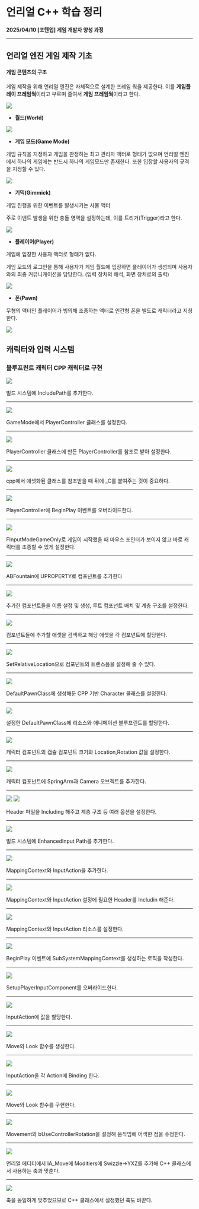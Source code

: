 # 언리얼 C++ 학습 정리

**2025/04/10 [포텐업] 게임 개발자 양성 과정**

---

## 언리얼 엔진 게임 제작 기초

#### 게임 콘텐츠의 구조

게임 제작을 위해 언리얼 엔진은 자체적으로 설계한 프레임 웍을 제공한다. 이를 **게임플레이 프레임웍**이라고 부르며 줄여서 **게임 프레임웍**이라고 한다.

<img src= "https://github.com/KwonJeHan/Study-cpp/blob/main/img/GameFrameWork.png">



* **월드(World)**

<img src= "https://github.com/KwonJeHan/Study-cpp/blob/main/img/World.png">



* **게임 모드(Game Mode)**

게임 규칙을 지정하고 게임을 판정하는 최고 관리자 액터로 형태가 없으며 언리얼 엔진에서 하나의 게임에는 반드시 하나의 게임모드만 존재한다. 또한 입장할 사용자의 규격을 지정할 수 있다.

<img src= "https://github.com/KwonJeHan/Study-cpp/blob/main/img/GameMode.png">



* **기믹(Gimmick)**

게임 진행을 위한 이벤트를 발생시키는 사물 액터

주로 이벤트 발생을 위한 충돌 영역을 설정하는데, 이를 트리거(Trigger)라고 한다.

<img src= "https://github.com/KwonJeHan/Study-cpp/blob/main/img/Gimmick.png">



* **플레이어(Player)**

게임에 입장한 사용자 액터로 형태가 없다.

게임 모드의 로그인을 통해 사용자가 게임 월드에 입장하면 플레이어가 생성되며 사용자와의 최종 커뮤니케이션을 담당한다. (입력 장치의 해석, 화면 장치로의 출력)

<img src= "https://github.com/KwonJeHan/Study-cpp/blob/main/img/Player.png">



* **폰(Pawn)**

무형의 액터인 플레이어가 빙의해 조종하는 액터로 인간형 폰을 별도로 캐릭터라고 지칭한다.

<img src= "https://github.com/KwonJeHan/Study-cpp/blob/main/img/Pawn.png">



## 캐릭터와 입력 시스템

### 블루프린트 캐릭터 CPP 캐릭터로 구현

<img src= "https://github.com/KwonJeHan/Study-cpp/blob/main/img/UECPP/1.includepath.png">

빌드 시스템에 IncludePath를 추가한다.

---

<img src= "https://github.com/KwonJeHan/Study-cpp/blob/main/img/UECPP/2.SetABBPlayerController.png">

GameMode에서 PlayerController 클래스를 설정한다.

---

<img src= "https://github.com/KwonJeHan/Study-cpp/blob/main/img/UECPP/4.SetABBPlayerController2(NoInclude).png">

PlayerController 클래스에 만든 PlayerController를 참조로 받아 설정한다.

---

<img src= "https://github.com/KwonJeHan/Study-cpp/blob/main/img/UECPP/3.DefaultPawnClass.png">

cpp에서 애셋화된 클래스를 참조받을 때 뒤에 _C를 붙여주는 것이 중요하다.

---

<img src= "https://github.com/KwonJeHan/Study-cpp/blob/main/img/UECPP/5.BeginPlayOverride.png">

PlayerController에 BeginPlay 이벤트를 오버라이드한다.

---

<img src= "https://github.com/KwonJeHan/Study-cpp/blob/main/img/UECPP/6.BeginPlay_FInputModeGameOnly.png">

FInputModeGameOnly로 게임이 시작했을 때 마우스 포인터가 보이지 않고 바로 캐릭터를 조종할 수 있게 설정한다.

---

<img src= "https://github.com/KwonJeHan/Study-cpp/blob/main/img/UECPP/7.AddComponent_ABFountain.h.png">

ABFountain에 UPROPERTY로 컴포넌트를 추가한다

---

<img src= "https://github.com/KwonJeHan/Study-cpp/blob/main/img/UECPP/8.AddComponent_ABFountain.cpp.png">

추가한 컴포넌트들을 이름 설정 및 생성, 루트 컴포넌트 배치 및 계층 구조를 설정한다.

---

<img src= "https://github.com/KwonJeHan/Study-cpp/blob/main/img/UECPP/9.SearchFountainAsset.png">

컴포넌트들에 추가할 애셋을 검색하고 해당 애셋을 각 컴포넌트에 할당한다.

---

<img src= "https://github.com/KwonJeHan/Study-cpp/blob/main/img/UECPP/10.WaterLocation.png">

SetRelativeLocation으로 컴포넌트의 트랜스폼을 설정해 줄 수 있다.

---

<img src= "https://github.com/KwonJeHan/Study-cpp/blob/main/img/UECPP/11.SetCPPCharacterClassInGameMode.png">

DefaultPawnClass에 생성해둔 CPP 기반 Character 클래스를 설정한다.

---

<img src= "https://github.com/KwonJeHan/Study-cpp/blob/main/img/UECPP/12.SetCPPCharacterResourceAndAnimBlueprint.png">

설정한 DefaultPawnClass에 리소스와 애니메이션 블루프린트를 할당한다.

---

<img src= "https://github.com/KwonJeHan/Study-cpp/blob/main/img/UECPP/13.SetCPPCharacterComponentLocationAndRotator.png">

캐릭터 컴포넌트의 캡슐 컴포넌트 크기와 Location,Rotation 값을 설정한다.

---

<img src= "https://github.com/KwonJeHan/Study-cpp/blob/main/img/UECPP/14.AddSpringArmAndCameraComponent.png">

캐릭터 컴포넌트에 SpringArm과 Camera 오브젝트를 추가한다.

---

<img src= "https://github.com/KwonJeHan/Study-cpp/blob/main/img/UECPP/15.SetSpringArmAndCameraComponent1.png">

<img src= "https://github.com/KwonJeHan/Study-cpp/blob/main/img/UECPP/16.SetSpringArmAndCameraComponent2.png">

Header 파일을 Including 해주고 계층 구조 등 여러 옵션을 설정한다.

---

<img src= "https://github.com/KwonJeHan/Study-cpp/blob/main/img/UECPP/17.IncludingPathEnhancedInput.png">

빌드 시스템에 EnhancedInput Path를 추가한다.

---

<img src= "https://github.com/KwonJeHan/Study-cpp/blob/main/img/UECPP/18.AddInputMapping.png">

MappingContext와 InputAction을 추가한다.

---

<img src= "https://github.com/KwonJeHan/Study-cpp/blob/main/img/UECPP/19.IncludeHeader.png">

MappingContext와 InputAction 설정에 필요한 Header를 Includin 해준다.

---

<img src= "https://github.com/KwonJeHan/Study-cpp/blob/main/img/UECPP/20.SetInputMapping.png">

MappingContext와 InputAction 리소스를 설정한다.

---

<img src= "https://github.com/KwonJeHan/Study-cpp/blob/main/img/UECPP/21.AddSubSystemMappingContextOnBeginPlay.png">

BeginPlay 이벤트에 SubSystemMappingContext를 생성하는 로직을 작성한다.

---

<img src= "https://github.com/KwonJeHan/Study-cpp/blob/main/img/UECPP/22.OverrideSetupPlayerInputComponent.png">

SetupPlayerInputComponent를 오버라이드한다.

---

<img src= "https://github.com/KwonJeHan/Study-cpp/blob/main/img/UECPP/23.AddInputActionValue.h.png">

InputAction에 값을 할당한다.

---

<img src= "https://github.com/KwonJeHan/Study-cpp/blob/main/img/UECPP/24.AddMoveAndLook.png">

Move와 Look 함수를 생성한다.

---

<img src= "https://github.com/KwonJeHan/Study-cpp/blob/main/img/UECPP/25.BindingMoveAndLookAndJJump.png">

InputAction을 각 Action에 Binding 한다.

---

<img src= "https://github.com/KwonJeHan/Study-cpp/blob/main/img/UECPP/26.SetMoveAndLookFuction.png">

Move와 Look 함수를 구현한다.

---

<img src= "https://github.com/KwonJeHan/Study-cpp/blob/main/img/UECPP/27.SetMovementAndbUseControllerRotation.png">

Movement와 bUseControllerRotation을 설정해 움직임에 어색한 점을 수정한다.

---

<img src= "https://github.com/KwonJeHan/Study-cpp/blob/main/img/UECPP/28.IA_MoveAddModifiers.png">

언리얼 에디터에서 IA_Move에 Moditiers에 Swizzle->YXZ를 추가해 C++ 클래스에서 사용하는 축과 맞춘다.

---

<img src= "https://github.com/KwonJeHan/Study-cpp/blob/main/img/UECPP/29.ChangeAddMoveInputAxis.png">

축을 동일하게 맞추었으므로 C++ 클래스에서 설정했던 축도 바꾼다.
